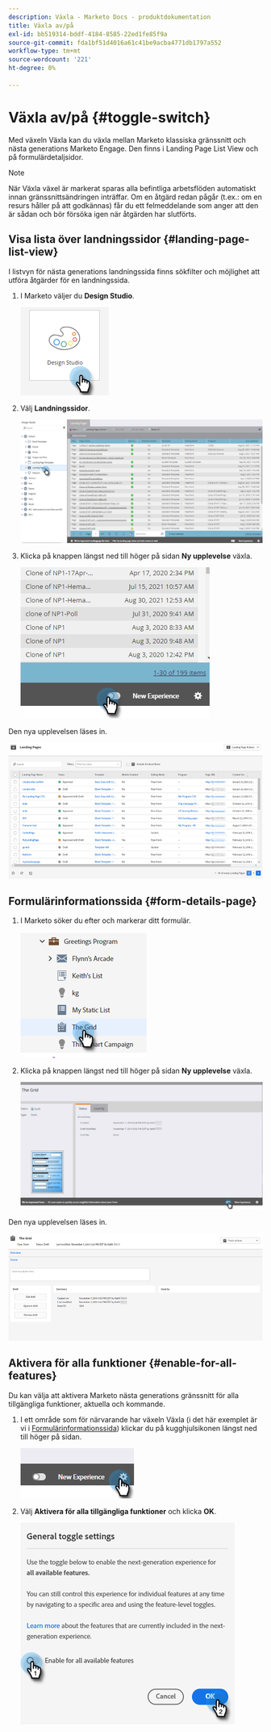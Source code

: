```yaml
---
description: Växla - Marketo Docs - produktdokumentation
title: Växla av/på
exl-id: bb519314-bddf-4184-8585-22ed1fe85f9a
source-git-commit: fda1bf51d4016a61c41be9acba4771db1797a552
workflow-type: tm+mt
source-wordcount: '221'
ht-degree: 0%

---
```


# Växla av/på {#toggle-switch}

Med växeln Växla kan du växla mellan Marketo klassiska gränssnitt och nästa generations Marketo Engage. Den finns i Landing Page List View och på formulärdetaljsidor.

>[!NOTE]
>
>När Växla växel är markerat sparas alla befintliga arbetsflöden automatiskt innan gränssnittsändringen inträffar. Om en åtgärd redan pågår (t.ex.: om en resurs håller på att godkännas) får du ett felmeddelande som anger att den är sådan och bör försöka igen när åtgärden har slutförts.

## Visa lista över landningssidor {#landing-page-list-view}

I listvyn för nästa generations landningssida finns sökfilter och möjlighet att utföra åtgärder för en landningssida.

1. I Marketo väljer du **Design Studio**.

   ![](assets/toggle-switch-1.png)

1. Välj **Landningssidor**.

   ![](assets/toggle-switch-2.png)

1. Klicka på knappen längst ned till höger på sidan **Ny upplevelse** växla.

   ![](assets/toggle-switch-3.png)

Den nya upplevelsen läses in.

![](assets/toggle-switch-4.png)

## Formulärinformationssida {#form-details-page}

1. I Marketo söker du efter och markerar ditt formulär.

   ![](assets/toggle-switch-5.png)

1. Klicka på knappen längst ned till höger på sidan **Ny upplevelse** växla.

   ![](assets/toggle-switch-6.png)

Den nya upplevelsen läses in.

![](assets/toggle-switch-7.png)

## Aktivera för alla funktioner {#enable-for-all-features}

Du kan välja att aktivera Marketo nästa generations gränssnitt för alla tillgängliga funktioner, aktuella och kommande.

1. I ett område som för närvarande har växeln Växla (i det här exemplet är vi i [Formulärinformationssida](#form-details-page)) klickar du på kugghjulsikonen längst ned till höger på sidan.

   ![](assets/toggle-switch-8.png)

1. Välj **Aktivera för alla tillgängliga funktioner** och klicka **OK**.

   ![](assets/toggle-switch-9.png)
